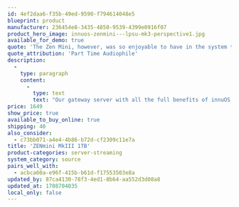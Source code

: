 ```yaml
---
id: 4ef2daa6-f35b-49ed-9590-f794614048e5
blueprint: product
manufacturer: 236454e8-3435-4850-9539-4399e0916f07
product_hero_image: innuos-zenmini---lpsu-mk3-perspective1.jpg
available_for_demo: true
quote: 'The Zen Mini, however, was so enjoyable to have in the system that I’ll have to use it as a benchmark for everything else that comes along.'
quote_attribution: 'Part Time Audiophile'
description:
  -
    type: paragraph
    content:
      -
        type: text
        text: "Our gateway server with all the full benefits of innuOS, now with improved connectivity and an upgraded path for even greater flexibility. Ideal for simple integration into multi-room systems or for those making the first step to a dedicated audio server.\_\_"
price: 1649
show_price: true
available_to_buy_online: true
shipping: 40
also_consider:
  - c73bb071-a4e4-4b86-b72d-cf2309c11e7a
title: 'ZENmini MkIII 1TB'
product-categories: server-streaming
system_category: source
pairs_well_with:
  - acbca60a-e96f-415b-b61d-f17553503e8a
updated_by: 87ca4130-78f3-4ed1-8b64-aa552d3d08a8
updated_at: 1708704035
local_only: false
---
```

